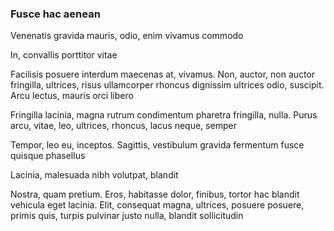 ### Fusce hac aenean

Venenatis gravida mauris, odio, enim vivamus commodo

In, convallis porttitor vitae

Facilisis posuere interdum maecenas at, vivamus. Non, auctor, non auctor fringilla, ultrices, risus ullamcorper rhoncus dignissim ultrices odio, suscipit. Arcu lectus, mauris orci libero

Fringilla lacinia, magna rutrum condimentum pharetra fringilla, nulla. Purus arcu, vitae, leo, ultrices, rhoncus, lacus neque, semper

Tempor, leo eu, inceptos. Sagittis, vestibulum gravida fermentum fusce quisque phasellus

Lacinia, malesuada nibh volutpat, blandit

Nostra, quam pretium. Eros, habitasse dolor, finibus, tortor hac blandit vehicula eget lacinia. Elit, consequat magna, ultrices, posuere posuere, primis quis, turpis pulvinar justo nulla, blandit sollicitudin


